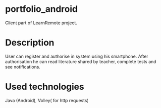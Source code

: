 # portfolio_android
Client part of LearnRemote project.
# Description
User can register and authorise in system using his smartphone. After authorisation he can read literature shared by teacher, complete tests and see notifications.
# Used technologies
Java (Android), Volley( for http requests)
